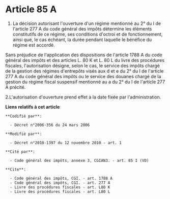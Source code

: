 # Article 85 A

1. La décision autorisant l'ouverture d'un régime mentionné au 2° du I de l'article 277 A du code général des impôts
détermine les éléments constitutifs de ce régime, ses conditions d'octroi et de fonctionnement, ainsi que, le cas échéant, la
durée pendant laquelle le bénéfice du régime est accordé. 

Sans préjudice de l'application des dispositions de l'article 1788 A du code général des impôts et des articles L. 80 K et L.
80 L du livre des procédures fiscales, l'autorisation désigne, selon le cas, le service des impôts chargé de la gestion des
régimes d'entrepôts visés aux d et e du 2° du I de l'article 277 A du code général des impôts ou le service des douanes
chargé de la gestion du régime fiscal suspensif mentionné au a du 2° du I de l'article 277 A précité. 

2.L'autorisation d'ouverture prend effet à la date fixée par l'administration.

**Liens relatifs à cet article**

	**Codifié par**:

	  - Décret n°2006-356 du 24 mars 2006

	**Modifié par**:

	  - Décret n°2010-1397 du 12 novembre 2010 - art. 1

	**Cité par**:

	  - Code général des impôts, annexe 3, CGIAN3. - art. 85 I (VD)

	**Cite**:

	  - Code général des impôts, CGI. - art. 1788 A
	  - Code général des impôts, CGI. - art. 277 A
	  - Livre des procédures fiscales - art. L80 K
	  - Livre des procédures fiscales - art. L80 L
